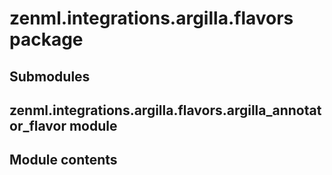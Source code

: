 # zenml.integrations.argilla.flavors package

## Submodules

## zenml.integrations.argilla.flavors.argilla_annotator_flavor module

## Module contents
